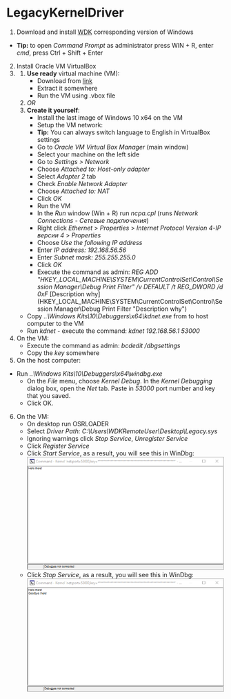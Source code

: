 # LegacyKernelDriver
1. Download and install  [WDK](https://docs.microsoft.com/en-us/windows-hardware/drivers/download-the-wdk "WDK") corresponding version of Windows
- **Tip:** to open *Command Prompt* as administrator press WIN + R, enter *cmd*, press Ctrl + Shift + Enter
2. Install Oracle VM VirtualBox
3. 
    1. **Use ready** virtual machine (VM):
        - Download from [link](https://mega.nz/#!eIAGxYhY!Y1yOnsnTl6WYUL3rqqLZ_bU77bapbYUQp_KmssuKPhw "link")
        - Extract it somewhere
        - Run the VM using .vbox file
    2. *OR*
    3. **Create it yourself**:
        - Install the last image of Windows 10 x64 on the VM
        - Setup the VM network:
        - **Tip:** You can always switch language to English in VirtualBox settings
        - Go to *Oracle VM Virtual Box Manager* (main window)
        - Select your machine on the left side
        - Go to *Settings > Network*
        - Choose *Attached to: Host-only adapter*
        - Select *Adapter 2* tab
        - Check *Enable Network Adapter*
        - Choose *Attached to: NAT*
        - Click *OK*
        - Run the VM
        - In the *Run* window (Win + R) run *ncpa.cpl* (runs *Network Connections* - *Сетевые подключения*)
        - Right click *Ethernet* > *Properties* > *Internet Protocol Version 4*-*IP версии 4* > *Properties*
        - Choose *Use the following IP address*
        - Enter *IP address: 192.168.56.56*
        - Enter *Subnet mask: 255.255.255.0*
        - Click *OK*
        - Execute the command as admin: *REG ADD "HKEY_LOCAL_MACHINE\SYSTEM\CurrentControlSet\Control\Session Manager\Debug Print Filter" /v DEFAULT /t REG_DWORD /d 0xF*
        [Description why](HKEY_LOCAL_MACHINE\SYSTEM\CurrentControlSet\Control\Session Manager\Debug Print Filter "Description why")
      - Copy *..\Windows Kits\10\Debuggers\x64\kdnet.exe* from to host computer to the VM
      - Run *kdnet* - execute the command: *kdnet 192.168.56.1 53000*
4. On the VM:
	- Execute the command as admin: *bcdedit /dbgsettings*
	- Copy the *key* somewhere
5. On the host computer:
  - Run *..\Windows Kits\10\Debuggers\x64\windbg.exe*
	- On the *File* menu, choose *Kernel Debug*. In the *Kernel Debugging* dialog box, open the *Net* tab. Paste in *53000* port number and key that you saved. 
	- Click OK.
6. On the VM:
	- On desktop run OSRLOADER
	- Select *Driver Path: C:\Users\WDKRemoteUser\Desktop\Legacy.sys*
	- Ignoring warnings click *Stop Service*, *Unregister Service*
	- Click *Register Service*
	- Click *Start Service*, as a result, you will see this in WinDbg:
	![Result 1](Result&#32;1.png)
	- Click *Stop Service*, as a result, you will see this in WinDbg:
	![Result 2](Result&#32;2.png)
